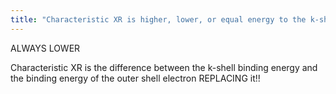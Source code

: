 ```yaml
---
title: "Characteristic XR is higher, lower, or equal energy to the k-shell binding energy of the tungsten target?"
---
```

ALWAYS LOWER

Characteristic XR is the difference between the k-shell binding energy and the binding energy of the outer shell electron REPLACING it!!

